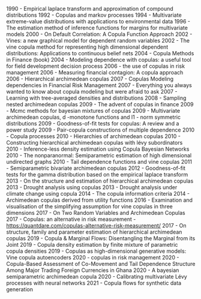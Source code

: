 1990 - Empirical laplace transform and approximation of compound distributions
1992 - Copulas and markov processes
1994 - Multivariate extreme-value distributions with applications to environmental data
1996 - The estimation method of inference functions for margins for multivariate models
2000 - On Default Correlation: A Copula Function Approach
2002 - Vines: a new graphical model for dependent random variables
2002 - The vine copula method for representing high dimensional dependent distributions: Applications to continuous belief nets
2004 - Copula Methods in Finance (book)
2004 - Modeling dependence with copulas: a useful tool for field development decision process
2006 - the use of copulas in risk management
2006 - Measuring financial contagion: A copula approach
2006 - Hierarchical archimedean copulas
2007 - Copulas Modeling dependencies in Financial Risk Management
2007 - Everything you always wanted to know about copula modeling but were afraid to ask
2007 - Learning with tree-averaged densities and distributions
2008 - Sampling nested archimedean copulas
2009 - The advent of copulas in finance
2009 - Mcmc methods for bayesian mixtures of copulas
2009 - Multivariate archimedean copulas, d -monotone functions and l1 - norm symmetric distributions
2009 - Goodness-of-fit tests for copulas: A review and a power study
2009 - Pair-copula constructions of multiple dependence
2010 - Copula processes
2010 - Hierarchies of archimedean copulas
2010 - Constructing hierarchical archimedean copulas with lévy subordinators
2010 - Inference-less density estimation using Copula Bayesian Networks
2010 - The nonparanormal: Semiparametric estimation of high dimensional undirected graphs
2010 - Tail dependence functions and vine copulas
2011 - Semiparametric bivariate archimedean copulas
2012 - Goodness-of-fit tests for the gamma distribution based on the empirical laplace transform
2013 - On the structure and estimation of hierarchical archimedean copulas
2013 - Drought analysis using copulas
2013 - Drought analysis under climate change using copula
2014 - The copula information criteria
2014 - Archimedean copulas derived from utility functions
2016 - Examination and visualisation of the simplifying assumption for vine copulas in three dimensions
2017 - On Two Random Variables and Archimedean Copulas
2017 - Copulas: an alternative in risk measurement - https://quantdare.com/copulas-alternative-risk-measurement/
2017 - On structure, family and parameter estimation of hierarchical archimedean copulas
2019 - Copula & Marginal Flows: Disentangling the Marginal from its Joint
2019 - Copula density estimation by finite mixture of parametric copula densities
2019 - Copulas as high-dimensional generative models: Vine copula autoencoders
2020 - copulas in risk management
2020 - Copula-Based Assessment of Co-Movement and Tail Dependence Structure Among Major Trading Foreign Currencies in Ghana
2020 - A bayesian semiparametric archimedean copula
2020 - Calibrating multivariate Lévy processes with neural networks
2021 - Copula flows for synthetic data generation